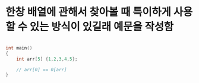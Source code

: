 # 한창 배열에 관해서 찾아볼 때 특이하게 사용 할 수 있는 방식이 있길래 예문을 작성함

```cpp

int main()
{
    int arr[5] {1,2,3,4,5};

    // arr[0] == 0[arr]
}

```